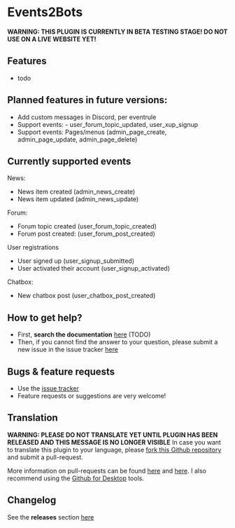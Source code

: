 # Events2Bots #

**WARNING: THIS PLUGIN IS CURRENTLY IN BETA TESTING STAGE! DO NOT USE ON A LIVE WEBSITE YET!**

## Features
- todo

## Planned features in future versions:
- Add custom messages in Discord, per eventrule 
- Support events: - user_forum_topic_updated, user_xup_signup
- Support events: Pages/menus (admin_page_create, admin_page_update, admin_page_delete)


## Currently supported events
News:
- News item created (admin_news_create)
- News item updated (admin_news_update)

Forum:
- Forum topic created (user_forum_topic_created)
- Forum post created: (user_forum_post_created)

User registrations
- User signed up (user_signup_submitted)
- User activated their account (user_signup_activated)

Chatbox:
- New chatbox post (user_chatbox_post_created)


## How to get help? ##

* First, **search the documentation** [here](#TODO) (TODO)
* Then, if you cannot find the answer to your question, please submit a new issue in the issue tracker [here](https://github.com/Moc/events2bots/issues)

## Bugs &  feature requests ##
* Use the [issue tracker](https://github.com/Moc/events2bots/issues)
* Feature requests or suggestions are very welcome!

## Translation ##
**WARNING: PLEASE DO NOT TRANSLATE YET UNTIL PLUGIN HAS BEEN RELEASED AND THIS MESSAGE IS NO LONGER VISIBLE**
In case you want to translate this plugin to your language, please [fork this Github repository](https://help.github.com/articles/fork-a-repo) and submit a pull-request.

More information on pull-requests can be found [here](https://help.github.com/articles/using-pull-requests) and [here](http://guides.github.com/overviews/flow/).
I also recommend using the [Github for Desktop](https://desktop.github.com/) tools.

## Changelog ##
See the **releases** section [here](https://github.com/Moc/events2bots/releases)